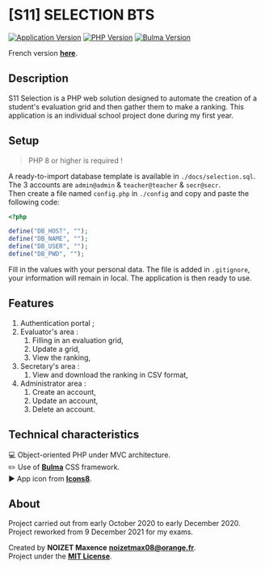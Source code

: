 # [S11] SELECTION BTS

[![Application Version](https://img.shields.io/badge/version-1.0.0-9cf)](https://github.com/25thMaxouuu/s11-selection)
[![PHP Version](https://img.shields.io/badge/php-%3E%3D%208.0.13-%37278AB)](https://www.php.net/)
[![Bulma Version](https://img.shields.io/badge/dynamic/json?color=%2300D1B2&label=Bulma&query=%24.version&url=https%3A%2F%2Fraw.githubusercontent.com%2Fjgthms%2Fbulma%2Fmaster%2Fpackage.json)](https://bulma.io/)

French version **[here](https://github.com/25thMaxouuu/s11-selection/blob/main/docs/README-FR.md)**.

## Description

S11 Selection is a PHP web solution designed to automate the creation of a student's evaluation grid and then gather them to make a ranking. This application is an individual school project done during my first year.

## Setup

> PHP 8 or higher is required !

A ready-to-import database template is available in `./docs/selection.sql`. The 3 accounts are `admin@admin` & `teacher@teacher` & `secr@secr`.\
Then create a file named `config.php` in `./config` and copy and paste the following code:

```php
<?php

define("DB_HOST", "");
define("DB_NAME", "");
define("DB_USER", "");
define("DB_PWD", "");

```

Fill in the values with your personal data. The file is added in `.gitignore`, your information will remain in local.
The application is then ready to use.

## Features

1. Authentication portal ;
2. Evaluator's area :
   1. Filling in an evaluation grid,
   2. Update a grid,
   3. View the ranking,
3. Secretary's area :
   1. View and download the ranking in CSV format,
4. Administrator area :
   1. Create an account,
   2. Update an account,
   3. Delete an account.

## Technical characteristics

:computer: Object-oriented PHP under MVC architecture.\
:pencil2: Use of **[Bulma](https://bulma.io/documentation/overview/start/)** CSS framework.\
:arrow_forward: App icon from **[Icons8](https://icons8.com/icon/64044/grid)**.

## About

Project carried out from early October 2020 to early December 2020. Project reworked from 9 December 2021 for my exams.

Created by **NOIZET Maxence** **<noizetmax08@orange.fr>**.\
Project under the **[MIT License](https://opensource.org/licenses/MIT)**.
